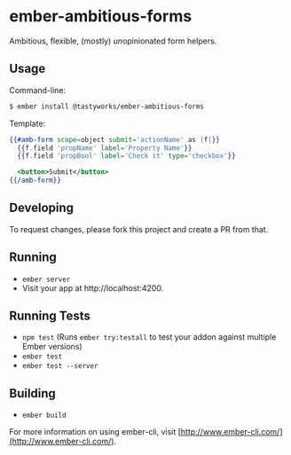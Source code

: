 # ember-ambitious-forms

Ambitious, flexible, (mostly) *un*opinionated form helpers.

## Usage

Command-line:

```bash
$ ember install @tastyworks/ember-ambitious-forms
```

Template:

```handlebars
{{#amb-form scope=object submit='actionName' as |f|}}
  {{f.field 'propName' label='Property Name'}}
  {{f.field 'propBool' label='Check it' type='checkbox'}}

  <button>Submit</button>
{{/amb-form}}
```

## Developing

To request changes, please fork this project and create a PR from that.

## Running

* `ember server`
* Visit your app at http://localhost:4200.

## Running Tests

* `npm test` (Runs `ember try:testall` to test your addon against multiple Ember versions)
* `ember test`
* `ember test --server`

## Building

* `ember build`

For more information on using ember-cli, visit [http://www.ember-cli.com/](http://www.ember-cli.com/).
